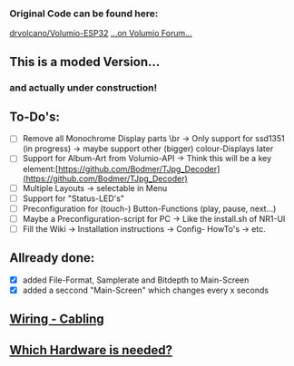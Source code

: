 ### Original Code can be found here:
[drvolcano/Volumio-ESP32](https://github.com/drvolcano/Volumio-ESP32)
[...on Volumio Forum...](https://community.volumio.org/t/wifi-remote-for-volumio-based-on-esp32-and-oled/39146)

## This is a moded Version...
### and actually under construction!

## To-Do's:

- [ ] Remove all Monochrome Display parts 
\br    -> Only support for ssd1351 (in progress)
    -> maybe support other (bigger) colour-Displays later
- [ ] Support for Album-Art from Volumio-API
    -> Think this will be a key element:[https://github.com/Bodmer/TJpg_Decoder](https://github.com/Bodmer/TJpg_Decoder)
- [ ] Multiple Layouts
    -> selectable in Menu
- [ ] Support for "Status-LED's"
- [ ] Preconfiguration for (touch-) Button-Functions (play, pause, next...)
- [ ] Maybe a Preconfiguration-script for PC
    -> Like the install.sh of NR1-UI
- [ ] Fill the Wiki
    -> Installation instructions
    -> Config- HowTo's
    -> etc.

## Allready done:

- [x] added File-Format, Samplerate and Bitdepth to Main-Screen
- [x] added a seccond "Main-Screen" which changes every x seconds

## [Wiring - Cabling](https://github.com/Maschine2501/Volumio-ESP32/wiki/Wiring)

## [Which Hardware is needed?](https://github.com/Maschine2501/Volumio-ESP32/wiki/Used-Hardware)


